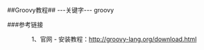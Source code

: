 ##Groovy教程##
---关键字--- groovy

###参考链接

&emsp;&emsp;&emsp;&emsp;1、官网 - 安装教程：http://groovy-lang.org/download.html

